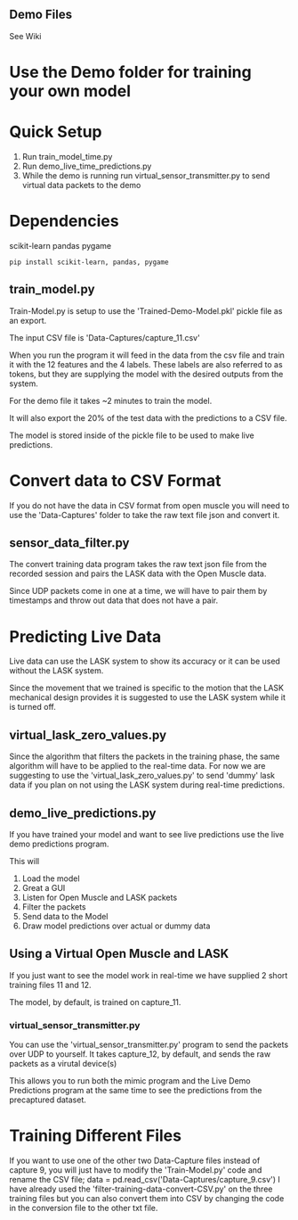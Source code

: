 ## Demo Files

See Wiki

# Use the Demo folder for training your own model

# Quick Setup

1. Run train_model_time.py
2. Run demo_live_time_predictions.py
3. While the demo is running run virtual_sensor_transmitter.py to send virtual data packets to the demo

# Dependencies

scikit-learn
pandas
pygame

```
pip install scikit-learn, pandas, pygame
```

## train_model.py

Train-Model.py is setup to use the 'Trained-Demo-Model.pkl' pickle file as an export.

The input CSV file is 'Data-Captures/capture_11.csv'

When you run the program it will feed in the data from the csv file and train it with the 12 features and the 4 labels. These labels are also referred to as tokens, but they are supplying the model with the desired outputs from the system.

For the demo file it takes ~2 minutes to train the model.

It will also export the 20% of the test data with the predictions to a CSV file.

The model is stored inside of the pickle file to be used to make live predictions.

# Convert data to CSV Format
If you do not have the data in CSV format from open muscle you will need to use the 'Data-Captures' folder to take the raw text file json and convert it.

## sensor_data_filter.py
The convert training data program takes the raw text json file from the recorded session and pairs the LASK data with the Open Muscle data.

Since UDP packets come in one at a time, we will have to pair them by timestamps and throw out data that does not have a pair.

# Predicting Live Data

Live data can use the LASK system to show its accuracy or it can be used without the LASK system.

Since the movement that we trained is specific to the motion that the LASK mechanical design provides it is suggested to use the LASK system while it is turned off.

## virtual_lask_zero_values.py
Since the algorithm that filters the packets in the training phase, the same algorithm will have to be applied to the real-time data. For now we are suggesting to use the 'virtual_lask_zero_values.py' to send 'dummy' lask data if you plan on not using the LASK system during real-time predictions.

## demo_live_predictions.py

If you have trained your model and want to see live predictions use the live demo predictions program.

This will
1. Load the model
2. Great a GUI
3. Listen for Open Muscle and LASK packets
4. Filter the packets
5. Send data to the Model
6. Draw model predictions over actual or dummy data


## Using a Virtual Open Muscle and LASK

If you just want to see the model work in real-time we have supplied 2 short training files 11 and 12.

The model, by default, is trained on capture_11. 

### virtual_sensor_transmitter.py
You can use the 'virtual_sensor_transmitter.py' program to send the packets over UDP to yourself.
It takes capture_12, by default, and sends the raw packets as a virutal device(s)

This allows you to run both the mimic program and the Live Demo Predictions program at the same time to see the predictions from the precaptured dataset.

# Training Different Files
If you want to use one of the other two Data-Capture files instead of capture 9, you will just have to modify the 'Train-Model.py' code and rename the CSV file;
data = pd.read_csv('Data-Captures/capture_9.csv')
I have already used the 'filter-training-data-convert-CSV.py' on the three training files but you can also convert them into CSV by changing the code in the conversion file to the other txt file.





